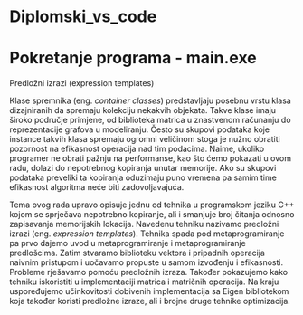 # Diplomski_vs_code

# Pokretanje programa - main.exe

Predložni izrazi (expression templates)

Klase spremnika (eng. *container classes*) predstavljaju posebnu vrstu klasa dizajniranih da spremaju kolekciju nekakvih objekata. Takve klase imaju široko područje primjene, od biblioteka matrica u znastvenom računanju do reprezentacije grafova u modeliranju. Često su skupovi podataka koje instance takvih klasa spremaju ogromni veličinom stoga je nužno obratiti pozornost na efikasnost operacija nad tim podacima. Naime, ukoliko programer ne obrati pažnju na performanse, kao što ćemo pokazati u ovom radu, dolazi do nepotrebnog kopiranja unutar memorije. Ako su skupovi podataka preveliki ta kopiranja oduzimaju puno vremena pa samim time efikasnost algoritma neće biti zadovoljavajuća. 

Tema ovog rada upravo opisuje jednu od tehnika u programskom jeziku C++ kojom se sprječava nepotrebno kopiranje, ali i smanjuje broj čitanja odnosno zapisavanja memorijskih lokacija. Navedenu tehniku nazivamo predložni izrazi (eng. *expression templates*). Tehnika spada pod metaprogramiranje pa prvo dajemo uvod u metaprogramiranje i metaprogramiranje predlošcima. Zatim stvaramo biblioteku vektora i pripadnih operacija naivnim pristupom i uočavamo propuste u samom izvođenju i efikasnosti. Probleme rješavamo pomoću predložnih izraza. Također pokazujemo kako tehniku iskoristiti u implementaciji matrica i matričnih operacija. Na kraju uspoređujemo učinkovitosti dobivenih implementacija sa Eigen bibliotekom koja također koristi predložne izraze, ali i brojne druge tehnike optimizacija.
